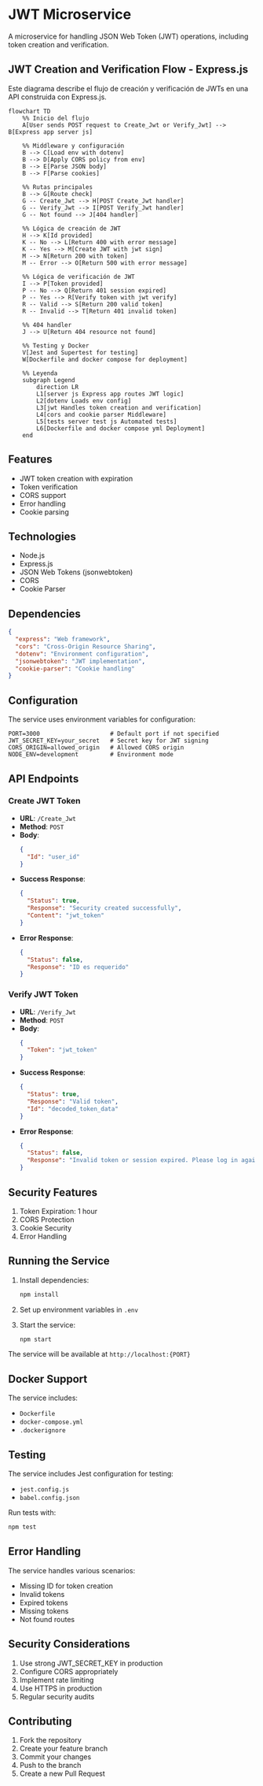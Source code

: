 
# JWT Microservice

A microservice for handling JSON Web Token (JWT) operations, including token creation and verification.

## JWT Creation and Verification Flow - Express.js

Este diagrama describe el flujo de creación y verificación de JWTs en una API construida con Express.js.

```mermaid
flowchart TD
    %% Inicio del flujo
    A[User sends POST request to Create_Jwt or Verify_Jwt] --> B[Express app server js]

    %% Middleware y configuración
    B --> C[Load env with dotenv]
    B --> D[Apply CORS policy from env]
    B --> E[Parse JSON body]
    B --> F[Parse cookies]

    %% Rutas principales
    B --> G[Route check]
    G -- Create_Jwt --> H[POST Create_Jwt handler]
    G -- Verify_Jwt --> I[POST Verify_Jwt handler]
    G -- Not found --> J[404 handler]

    %% Lógica de creación de JWT
    H --> K[Id provided]
    K -- No --> L[Return 400 with error message]
    K -- Yes --> M[Create JWT with jwt sign]
    M --> N[Return 200 with token]
    M -- Error --> O[Return 500 with error message]

    %% Lógica de verificación de JWT
    I --> P[Token provided]
    P -- No --> Q[Return 401 session expired]
    P -- Yes --> R[Verify token with jwt verify]
    R -- Valid --> S[Return 200 valid token]
    R -- Invalid --> T[Return 401 invalid token]

    %% 404 handler
    J --> U[Return 404 resource not found]

    %% Testing y Docker
    V[Jest and Supertest for testing]
    W[Dockerfile and docker compose for deployment]

    %% Leyenda
    subgraph Legend
        direction LR
        L1[server js Express app routes JWT logic]
        L2[dotenv Loads env config]
        L3[jwt Handles token creation and verification]
        L4[cors and cookie parser Middleware]
        L5[tests server test js Automated tests]
        L6[Dockerfile and docker compose yml Deployment]
    end
```

## Features

- JWT token creation with expiration
- Token verification
- CORS support
- Error handling
- Cookie parsing

## Technologies

- Node.js
- Express.js
- JSON Web Tokens (jsonwebtoken)
- CORS
- Cookie Parser

## Dependencies

```json
{
  "express": "Web framework",
  "cors": "Cross-Origin Resource Sharing",
  "dotenv": "Environment configuration",
  "jsonwebtoken": "JWT implementation",
  "cookie-parser": "Cookie handling"
}
```

## Configuration

The service uses environment variables for configuration:

```env
PORT=3000                    # Default port if not specified
JWT_SECRET_KEY=your_secret   # Secret key for JWT signing
CORS_ORIGIN=allowed_origin   # Allowed CORS origin
NODE_ENV=development         # Environment mode
```

## API Endpoints

### Create JWT Token

- **URL**: `/Create_Jwt`
- **Method**: `POST`
- **Body**:
  ```json
  {
    "Id": "user_id"
  }
  ```
- **Success Response**:
  ```json
  {
    "Status": true,
    "Response": "Security created successfully",
    "Content": "jwt_token"
  }
  ```
- **Error Response**:
  ```json
  {
    "Status": false,
    "Response": "ID es requerido"
  }
  ```

### Verify JWT Token

- **URL**: `/Verify_Jwt`
- **Method**: `POST`
- **Body**:
  ```json
  {
    "Token": "jwt_token"
  }
  ```
- **Success Response**:
  ```json
  {
    "Status": true,
    "Response": "Valid token",
    "Id": "decoded_token_data"
  }
  ```
- **Error Response**:
  ```json
  {
    "Status": false,
    "Response": "Invalid token or session expired. Please log in again."
  }
  ```

## Security Features

1. Token Expiration: 1 hour
2. CORS Protection
3. Cookie Security
4. Error Handling

## Running the Service

1. Install dependencies:
   ```bash
   npm install
   ```

2. Set up environment variables in `.env`

3. Start the service:
   ```bash
   npm start
   ```

The service will be available at `http://localhost:{PORT}`

## Docker Support

The service includes:
- `Dockerfile`
- `docker-compose.yml`
- `.dockerignore`

## Testing

The service includes Jest configuration for testing:
- `jest.config.js`
- `babel.config.json`

Run tests with:
```bash
npm test
```

## Error Handling

The service handles various scenarios:

- Missing ID for token creation
- Invalid tokens
- Expired tokens
- Missing tokens
- Not found routes

## Security Considerations

1. Use strong JWT_SECRET_KEY in production
2. Configure CORS appropriately
3. Implement rate limiting
4. Use HTTPS in production
5. Regular security audits

## Contributing

1. Fork the repository
2. Create your feature branch
3. Commit your changes
4. Push to the branch
5. Create a new Pull Request
```